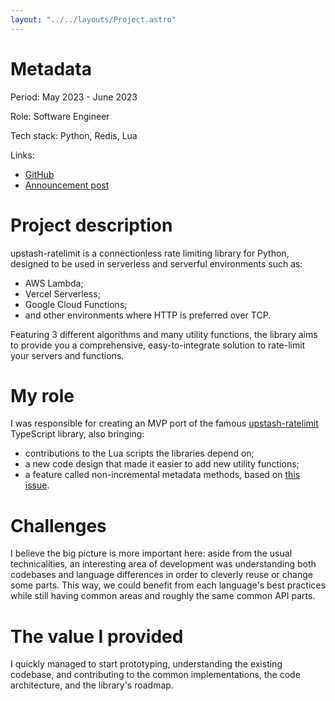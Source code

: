 ```yaml
---
layout: "../../layouts/Project.astro"
---
```


# Metadata

Period: May 2023 - June 2023

Role: Software Engineer

Tech stack: Python, Redis, Lua

Links:

- [GitHub](https://github.com/upstash/ratelimit-python)
- [Announcement post](https://upstash.com/blog/announcing-ratelimit-python)

# Project description

upstash-ratelimit is a connectionless rate limiting library for Python, designed to be used in serverless and serverful environments such as:

- AWS Lambda;
- Vercel Serverless;
- Google Cloud Functions;
- and other environments where HTTP is preferred over TCP.

Featuring 3 different algorithms and many utility functions, the library aims to provide you a comprehensive, easy-to-integrate solution to rate-limit your servers and functions.

# My role

I was responsible for creating an MVP port of the famous [upstash-ratelimit](https://github.com/upstash/ratelimit) TypeScript library, also bringing:

- contributions to the Lua scripts the libraries depend on;
- a new code design that made it easier to add new utility functions;
- a feature called non-incremental metadata methods, based on [this issue](https://github.com/upstash/ratelimit/issues/17).

# Challenges

I believe the big picture is more important here: aside from the usual technicalities, an interesting area of development was understanding both codebases and language differences in order to cleverly reuse or change some parts. This way, we could benefit from each language's best practices while still having common areas and roughly the same common API parts.

# The value I provided

I quickly managed to start prototyping, understanding the existing codebase, and contributing to the common implementations, the code architecture, and the library's roadmap.
